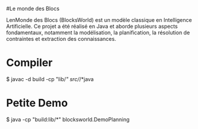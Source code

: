 #Le monde des Blocs

LenMonde des Blocs (BlocksWorld) est un modèle classique en Intelligence Artificielle. Ce projet a été réalisé en Java et aborde plusieurs aspects fondamentaux, notamment la modélisation, la planification, la résolution de contraintes et extraction des connaissances.


# Compiler
  $ javac -d build -cp "lib/*" src/*/*java
  
# Petite Demo  
  $ java -cp "build:lib/*" blocksworld.DemoPlanning


